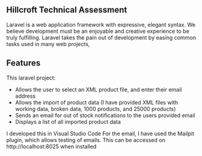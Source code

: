 ## Hillcroft Technical Assessment

Laravel is a web application framework with expressive, elegant syntax. We believe development must be an enjoyable and creative experience to be truly fulfilling. Laravel takes the pain out of development by easing common tasks used in many web projects, 

## Features
This laravel project:
- Allows the user to select an XML product file, and enter their email address
- Allows the import of product data (I have provided XML files with working data, broken data, 1000 products, and 25000 products)
- Sends an email for out of stock notifications to the users provided email
- Displays a list of all imported product data

I developed this in Visual Studio Code
For the email, I have used the Mailpit plugin, which allows testing of emails.  This can be accessed on http://localhost:8025 when installed
